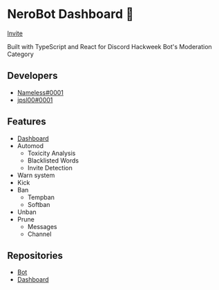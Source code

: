 # NeroBot Dashboard 🎉

[Invite](https://discordapp.com/oauth2/authorize?client_id=592761856075235339&permissions=1342201942&scope=bot)

Built with TypeScript and React for Discord Hackweek Bot's Moderation Category

## Developers
- [Nameless#0001](https://github.com/test137E29B)
- [jpsl00#0001](https://github.com/jpsl00)

## Features
- [Dashboard](https://nero.aquilamc.net/)
- Automod
  - Toxicity Analysis
  - Blacklisted Words
  - Invite Detection
- Warn system
- Kick
- Ban
  - Tempban
  - Softban
- Unban
- Prune
  - Messages
  - Channel

## Repositories

- [Bot](https://github.com/test137E29B/DiscordHackweek-NeroBot)
- [Dashboard](https://github.com/test137E29B/DiscordHackweek-NeroBotDashboard)
